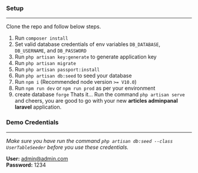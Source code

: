 



### Setup
---
Clone the repo and follow below steps.
1. Run `composer install`
2. Set valid database credentials of env variables `DB_DATABASE`, `DB_USERNAME`, and `DB_PASSWORD`
3. Run `php artisan key:generate` to generate application key
4. Run `php artisan migrate`
5. Run `php artisan passport:install`
6. Run `php artisan db:seed` to seed your database
7. Run `npm i` (Recommended node version `>= V10.0`)
8. Run `npm run dev` or `npm run prod` as per your environment
9. create database `forge`
Thats it... Run the command `php artisan serve` and cheers, you are good to go with your new **articles adminpanal laravel** application.


### Demo Credentials
---
*Make sure you have run the command `php artisan db:seed --class UserTableSeeder` before you use these credentials.*

**User:** admin@admin.com\
**Password:** 1234
